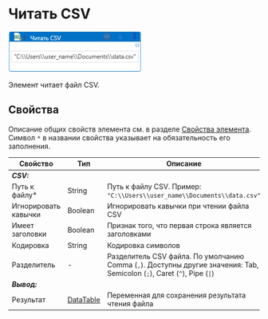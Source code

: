 # Читать CSV

![](<../../../../.gitbook/assets/read_csv.png>)

Элемент читает файл CSV.

## Свойства
Описание общих свойств элемента см. в разделе [Свойства элемента](https://docs.primo-rpa.ru/primo-rpa/primo-studio/process/elements#svoistva-elementa).\
Символ `*` в названии свойства указывает на обязательность его заполнения.

| Свойство             | Тип                   | Описание                                      |
| -------------------- | --------------------- | --------------------------------------------- |
| ***CSV:*** | |  |
| Путь к файлу\* | String | Путь к файлу CSV. Пример: `"C:\\Users\\user_name\\Documents\\data.csv"` |
| Игнорировать кавычки | Boolean | Игнорировать кавычки при чтении файла CSV |
| Имеет заголовки | Boolean | Признак того, что первая строка является заголовками |
| Кодировка | String | Кодировка символов |
| Разделитель | - | Разделитель CSV файла. По умолчанию Comma (`,`). Доступны другие значения: Tab, Semicolon (`;`), Caret (`^`), Pipe (`\|`) |
| ***Вывод:*** | |  |
| Результат | [DataTable](https://learn.microsoft.com/ru-ru/dotnet/api/system.data.datatable?view=net-7.0) | Переменная для сохранения результата чтения файла |

